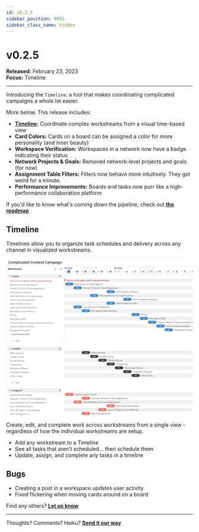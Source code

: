 ```yaml
---
id: v0.2.5
sidebar_position: 9991
sidebar_class_name: hidden
---  
```


# v0.2.5  

**Released:** February 23, 2023  
**Focus:** Timeline  

---  

Introducing the `Timeline`: a tool that makes coordinating complicated campaigns a whole lot easier.     
  
More below.  This release includes:  
- **[Timeline](#timeline):** Coordinate complex workstreams from a visual time-based view
- **Card Colors:** Cards on a board can be assigned a color for more personality (and inner beauty)
- **Workspace Verification:** Workspaces in a network now have a badge indicating their status
- **Network Projects & Goals:** Removed network-level projects and goals (for now)
- **Assignment Table Filters:** Filters now behave more intuitively.  They got weird for a minute.
- **Performance Improvements:** Boards and tasks now purr like a high-performance collaboration platform
  
If you'd like to know what's coming down the pipeline, check out **[the roadmap](/docs/roadmap)**.  
  
## Timeline  
  
Timelines allow you to organize task schedules and delivery across any channel in visualized workstreams.  
  
[![Timelines](../assets/v025-timeline.png)](../assets/v025-timeline.png)  
  
Create, edit, and complete work across workstreams from a single view - regardless of how the individual workstreams are setup.  
  
- Add any workstream to a Timeline  
- See all tasks that aren't scheduled... then schedule them  
- Update, assign, and complete any tasks in a timeline  

## Bugs   
  
- Creating a post in a workspace updates user activity  
- Fixed flickering when moving cards around on a board
  
Find any others?  **[Let us know](mailto:ideas@tetheros.com)**

---  
Thoughts?  Comments?  Haiku?  **[Send it our way](mailto:ideas@tetheros.com)**